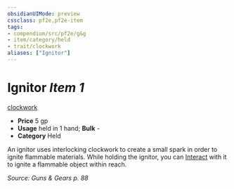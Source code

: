 ```yaml
---
obsidianUIMode: preview
cssclass: pf2e,pf2e-item
tags:
- compendium/src/pf2e/g&g
- item/category/held
- trait/clockwork
aliases: ["Ignitor"]
---
```

# Ignitor *Item 1*  
[clockwork](../../../rules/traits/clockwork-g-g.md)  

- **Price** 5 gp
- **Usage** held in 1 hand; **Bulk** -
- **Category** Held

An ignitor uses interlocking clockwork to create a small spark in order to ignite flammable materials. While holding the ignitor, you can [Interact](../../../rules/actions/interact.md) with it to ignite a flammable object within reach.

*Source: Guns & Gears p. 88*